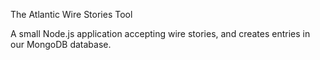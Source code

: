 The Atlantic Wire Stories Tool

A small Node.js application accepting wire stories, and creates entries in our MongoDB database. 

